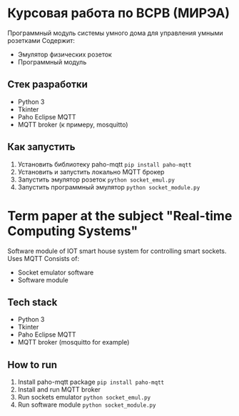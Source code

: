 # Курсовая работа по ВСРВ (МИРЭА)
Программный модуль системы умного дома для управления умными розетками
Содержит:
- Эмулятор физических розеток
- Программный модуль
## Стек разработки
- Python 3
- Tkinter
- Paho Eclipse MQTT
- MQTT broker (к примеру, mosquitto)
## Как запустить
1. Установить библиотеку paho-mqtt
```pip install paho-mqtt```
2. Установить и запустить локально MQTT брокер
3. Запустить эмулятор розеток
```python socket_emul.py```
4. Запустить программный эмулятор
```python socket_module.py```
# Term paper at the subject "Real-time Computing Systems"
Software module of IOT smart house system for controlling smart sockets. Uses MQTT
Consists of:
- Socket emulator software
- Software module
## Tech stack
- Python 3
- Tkinter
- Paho Eclipse MQTT
- MQTT broker (mosquitto for example)
## How to run
1. Install paho-mqtt package
```pip install paho-mqtt```
2. Install and run MQTT broker
3. Run sockets emulator
```python socket_emul.py```
4. Run software module
```python socket_module.py```
